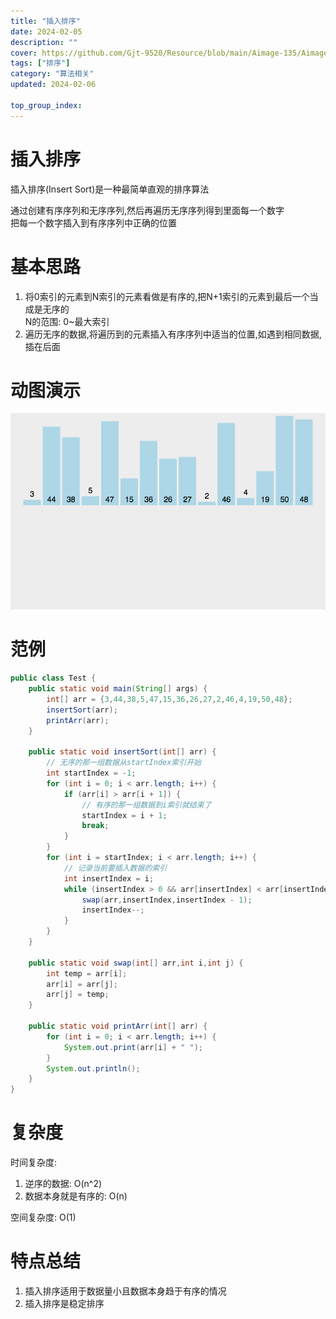 ```yaml
---
title: "插入排序"
date: 2024-02-05
description: ""
cover: https://github.com/Gjt-9520/Resource/blob/main/Aimage-135/Aimage6.jpg?raw=true
tags: ["排序"]
category: "算法相关"
updated: 2024-02-06

top_group_index:
---
```


# 插入排序

插入排序(Insert Sort)是一种最简单直观的排序算法               

通过创建有序序列和无序序列,然后再遍历无序序列得到里面每一个数字   
把每一个数字插入到有序序列中正确的位置

# 基本思路

1. 将0索引的元素到N索引的元素看做是有序的,把N+1索引的元素到最后一个当成是无序的    
N的范围: 0~最大索引
2. 遍历无序的数据,将遍历到的元素插入有序序列中适当的位置,如遇到相同数据,插在后面

# 动图演示

![插入排序](../images/插入排序.png)

# 范例 

```java
public class Test {
    public static void main(String[] args) {
        int[] arr = {3,44,38,5,47,15,36,26,27,2,46,4,19,50,48};
        insertSort(arr);
        printArr(arr);
    }

    public static void insertSort(int[] arr) {
        // 无序的那一组数据从startIndex索引开始
        int startIndex = -1;
        for (int i = 0; i < arr.length; i++) {
            if (arr[i] > arr[i + 1]) {
                // 有序的那一组数据到i索引就结束了
                startIndex = i + 1;
                break;
            }
        }
        for (int i = startIndex; i < arr.length; i++) {
            // 记录当前要插入数据的索引
            int insertIndex = i;
            while (insertIndex > 0 && arr[insertIndex] < arr[insertIndex - 1]) {
                swap(arr,insertIndex,insertIndex - 1);
                insertIndex--;
            }
        }
    }

    public static void swap(int[] arr,int i,int j) {
        int temp = arr[i];
        arr[i] = arr[j];
        arr[j] = temp;
    }

    public static void printArr(int[] arr) {
        for (int i = 0; i < arr.length; i++) {
            System.out.print(arr[i] + " ");
        }
        System.out.println();
    }
}
```

# 复杂度

时间复杂度:    
1. 逆序的数据: O(n^2)
2. 数据本身就是有序的: O(n)

空间复杂度: O(1)

# 特点总结

1. 插入排序适用于数据量小且数据本身趋于有序的情况
2. 插入排序是稳定排序
